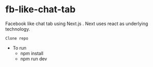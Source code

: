 # fb-like-chat-tab
Facebook like chat tab using Next.js . Next uses react as underlying technology. 

``` Clone repo ```
* To run 
  * npm install
  * npm run dev

